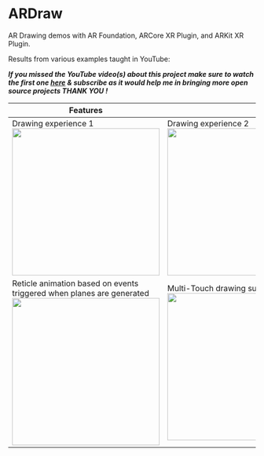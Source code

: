 # ARDraw
AR Drawing demos with AR Foundation, ARCore XR Plugin, and ARKit XR Plugin.

Results from various examples taught in YouTube:

***If you missed the YouTube video(s) about this project make sure to watch the first one <a href="https://www.youtube.com/watch?v=kcqcUxVQu0o">here</a> & subscribe as it would help me in bringing more open source projects THANK YOU !***


|Features||
|---|---|
|Drawing experience 1 </br><img src="https://github.com/dilmerv/ARDraw/blob/master/docs/images/demo_1.gif" width="300">|Drawing experience 2 </br><img src="https://github.com/dilmerv/ARDraw/blob/master/docs/images/demo_2.gif" width="300">|
|Reticle animation based on events triggered when planes are generated </br><img src="https://github.com/dilmerv/ARDraw/blob/master/docs/images/demo_3.gif" width="300">|Multi-Touch drawing support </br><img src="https://github.com/dilmerv/ARDraw/blob/master/docs/images/demo_4.gif" width="300">|